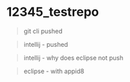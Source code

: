# 12345_testrepo

> git cli pushed

> intellij - pushed
 
> intellij - why does eclipse not push

> eclipse - with appid8
